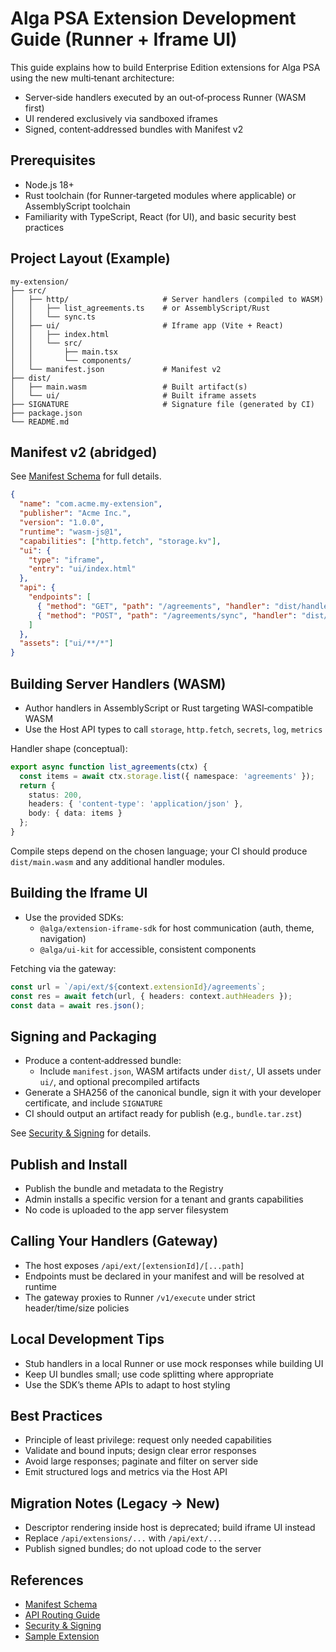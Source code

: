 # Alga PSA Extension Development Guide (Runner + Iframe UI)

This guide explains how to build Enterprise Edition extensions for Alga PSA using the new multi‑tenant architecture:
- Server‑side handlers executed by an out‑of‑process Runner (WASM first)
- UI rendered exclusively via sandboxed iframes
- Signed, content‑addressed bundles with Manifest v2

## Prerequisites

- Node.js 18+
- Rust toolchain (for Runner‑targeted modules where applicable) or AssemblyScript toolchain
- Familiarity with TypeScript, React (for UI), and basic security best practices

## Project Layout (Example)

```
my-extension/
├── src/
│   ├── http/                     # Server handlers (compiled to WASM)
│   │   ├── list_agreements.ts    # or AssemblyScript/Rust
│   │   └── sync.ts
│   ├── ui/                       # Iframe app (Vite + React)
│   │   ├── index.html
│   │   └── src/
│   │       ├── main.tsx
│   │       └── components/
│   └── manifest.json             # Manifest v2
├── dist/
│   ├── main.wasm                 # Built artifact(s)
│   └── ui/                       # Built iframe assets
├── SIGNATURE                     # Signature file (generated by CI)
├── package.json
└── README.md
```

## Manifest v2 (abridged)

See [Manifest Schema](manifest_schema.md) for full details.

```json
{
  "name": "com.acme.my-extension",
  "publisher": "Acme Inc.",
  "version": "1.0.0",
  "runtime": "wasm-js@1",
  "capabilities": ["http.fetch", "storage.kv"],
  "ui": {
    "type": "iframe",
    "entry": "ui/index.html"
  },
  "api": {
    "endpoints": [
      { "method": "GET", "path": "/agreements", "handler": "dist/handlers/http/list_agreements" },
      { "method": "POST", "path": "/agreements/sync", "handler": "dist/handlers/http/sync" }
    ]
  },
  "assets": ["ui/**/*"]
}
```

## Building Server Handlers (WASM)

- Author handlers in AssemblyScript or Rust targeting WASI‑compatible WASM
- Use the Host API types to call `storage`, `http.fetch`, `secrets`, `log`, `metrics`

Handler shape (conceptual):
```ts
export async function list_agreements(ctx) {
  const items = await ctx.storage.list({ namespace: 'agreements' });
  return {
    status: 200,
    headers: { 'content-type': 'application/json' },
    body: { data: items }
  };
}
```

Compile steps depend on the chosen language; your CI should produce `dist/main.wasm` and any additional handler modules.

## Building the Iframe UI

- Use the provided SDKs:
  - `@alga/extension-iframe-sdk` for host communication (auth, theme, navigation)
  - `@alga/ui-kit` for accessible, consistent components

Fetching via the gateway:
```ts
const url = `/api/ext/${context.extensionId}/agreements`;
const res = await fetch(url, { headers: context.authHeaders });
const data = await res.json();
```

## Signing and Packaging

- Produce a content‑addressed bundle:
  - Include `manifest.json`, WASM artifacts under `dist/`, UI assets under `ui/`, and optional precompiled artifacts
- Generate a SHA256 of the canonical bundle, sign it with your developer certificate, and include `SIGNATURE`
- CI should output an artifact ready for publish (e.g., `bundle.tar.zst`)

See [Security & Signing](security_signing.md) for details.

## Publish and Install

- Publish the bundle and metadata to the Registry
- Admin installs a specific version for a tenant and grants capabilities
- No code is uploaded to the app server filesystem

## Calling Your Handlers (Gateway)

- The host exposes `/api/ext/[extensionId]/[...path]`
- Endpoints must be declared in your manifest and will be resolved at runtime
- The gateway proxies to Runner `/v1/execute` under strict header/time/size policies

## Local Development Tips

- Stub handlers in a local Runner or use mock responses while building UI
- Keep UI bundles small; use code splitting where appropriate
- Use the SDK’s theme APIs to adapt to host styling

## Best Practices

- Principle of least privilege: request only needed capabilities
- Validate and bound inputs; design clear error responses
- Avoid large responses; paginate and filter on server side
- Emit structured logs and metrics via the Host API

## Migration Notes (Legacy → New)

- Descriptor rendering inside host is deprecated; build iframe UI instead
- Replace `/api/extensions/...` with `/api/ext/...`
- Publish signed bundles; do not upload code to the server

## References

- [Manifest Schema](manifest_schema.md)
- [API Routing Guide](api-routing-guide.md)
- [Security & Signing](security_signing.md)
- [Sample Extension](sample_template.md)
